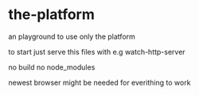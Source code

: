 # the-platform
an playground to use only the platform

to start just serve this files with e.g watch-http-server

no build no node_modules

newest browser might be needed for everithing to work
